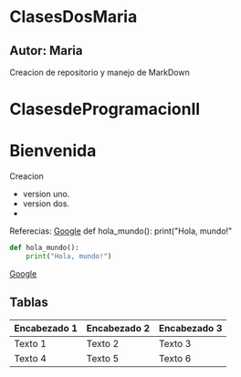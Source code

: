 # ClasesDosMaria
## Autor: Maria
Creacion de repositorio y manejo de MarkDown 
# ClasesdeProgramacionll
# Bienvenida
Creacion
- version uno.
- version dos.
- 
Referecias:
[Google](https://www.google.com)
def hola_mundo():
    print("Hola, mundo!"
  
```python
def hola_mundo():
    print("Hola, mundo!")
```
[Google](https://www.google.com)

## Tablas
| Encabezado 1 | Encabezado 2 | Encabezado 3 |
|--------------|--------------|--------------|
| Texto 1      | Texto 2      | Texto 3      |
| Texto 4      | Texto 5      | Texto 6      |

<p align="center">
<img src"./logos/logo.jpg" height="100">
</p>
